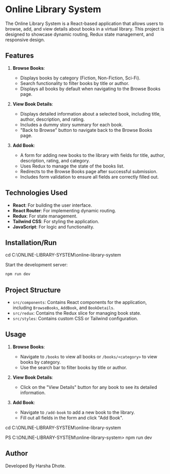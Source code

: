 
# Online Library System

The Online Library System is a React-based application that allows users to browse, add, and view details about books in a virtual library. This project is designed to showcase dynamic routing, Redux state management, and responsive design.

## Features

1. **Browse Books**:
   - Displays books by category (Fiction, Non-Fiction, Sci-Fi).
   - Search functionality to filter books by title or author.
   - Displays all books by default when navigating to the Browse Books page.

2. **View Book Details**:
   - Displays detailed information about a selected book, including title, author, description, and rating.
   - Includes a dummy story summary for each book.
   - "Back to Browse" button to navigate back to the Browse Books page.

3. **Add Book**:
   - A form for adding new books to the library with fields for title, author, description, rating, and category.
   - Uses Redux to manage the state of the books list.
   - Redirects to the Browse Books page after successful submission.
   - Includes form validation to ensure all fields are correctly filled out.

## Technologies Used

- **React**: For building the user interface.
- **React Router**: For implementing dynamic routing.
- **Redux**: For state management.
- **Tailwind CSS**: For styling the application.
- **JavaScript**: For logic and functionality.

## Installation/Run

 cd C:\ONLINE-LIBRARY-SYSTEM\online-library-system

 Start the development server:
   ```bash
   npm run dev
   ```



## Project Structure

- `src/components`: Contains React components for the application, including `BrowseBooks`, `AddBook`, and `BookDetails`.
- `src/redux`: Contains the Redux slice for managing book state.
- `src/styles`: Contains custom CSS or Tailwind configuration.

## Usage

1. **Browse Books**:
   - Navigate to `/books` to view all books or `/books/<category>` to view books by category.
   - Use the search bar to filter books by title or author.

2. **View Book Details**:
   - Click on the "View Details" button for any book to see its detailed information.

3. **Add Book**:
   - Navigate to `/add-book` to add a new book to the library.
   - Fill out all fields in the form and click "Add Book".

cd C:\ONLINE-LIBRARY-SYSTEM\online-library-system
 
PS C:\ONLINE-LIBRARY-SYSTEM\online-library-system> npm run dev   



## Author

Developed By
Harsha Dhote.

